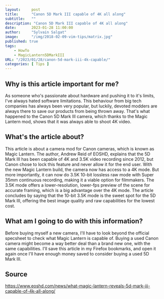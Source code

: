 ```yaml
---
layout:     post
title:      "Canon 5D Mark III capable of 4K all along"
subtitle:   ""
description: "Canon 5D Mark III capable of 4K all along"
date:       2023-01-28 11:00:00
author:     "Sylvain Salgat"
image:      "/img/2018-02-09-vim-tips/matrix.jpg"
published: true
tags:
    - HowTo
    - MagicLantern5DMarkIII
URL: "/2023/01/28/canon-5d-mark-iii-4k-capable/"
categories: [ Tips ]
---
```


## Why is this article important for me?
As someone who's passionate about hardware and pushing it to it's limits, I've always hated software limitations. This behaviour from big tech companies has always been very popular, but luckily, devoted modders are always there to save our products from being thrown away. That's what happened to the Canon 5D Mark III camera, which thanks to the Magic Lantern mod, shows that it was always able to shoot 4K video.

## What's the article about?
This article is about a camera mod for Canon cameras, which is known as Magic Lantern. The author, Andrew Reid of EOSHD, explains that the 5D Mark III has been capable of 4K and 3.5K video recording since 2012, but Canon chose to lock this feature and never allow it for the end user. With the new Magic Lantern build, the camera now has access to a 4K mode. But more importantly, it can now do 3.5K 10-bit lossless raw mode with Super 35mm continuous recording, making it a viable option for filmmakers. The 3.5K mode offers a lower-resolution, lower-fps preview of the scene for accurate framing, which is a big advantage over the 4K mode. The article concludes by saying that the 10-bit 3.5K mode is the sweet spot for the 5D Mark III, offering the best image quality and raw capabilities for the lowest cost.

## What am I going to do with this information?
Before buying myself a new camera, I'll have to look beyond the official specsheet to check what Magic Lantern is capable of. Buying a used Canon camera might become a way better deal than a brand new one, with the same capabilities. I'll save this article in my Firefox bookmarks, and open it again once I'll have enough money saved to consider buying a used 5D Mark III.

## Source
https://www.eoshd.com/news/what-magic-lantern-reveals-5d-mark-iii-capable-of-4k-all-along/